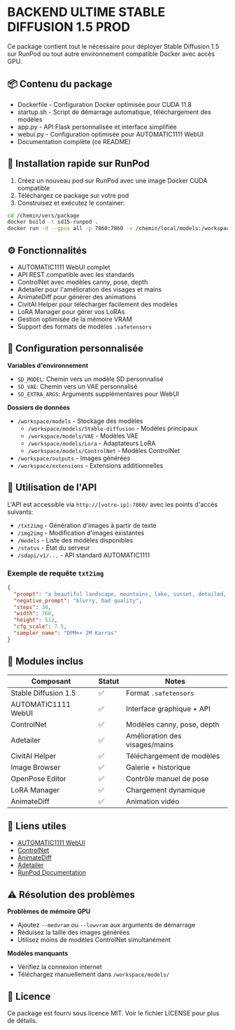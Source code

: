 # BACKEND ULTIME STABLE DIFFUSION 1.5 PROD

Ce package contient tout le nécessaire pour déployer Stable Diffusion 1.5 sur RunPod ou tout autre environnement compatible Docker avec accès GPU.

## 📦 Contenu du package

- Dockerfile - Configuration Docker optimisée pour CUDA 11.8  
- startup.sh - Script de démarrage automatique, téléchargement des modèles  
- app.py - API Flask personnalisée et interface simplifiée  
- webui.py - Configuration optimisée pour AUTOMATIC1111 WebUI  
- Documentation complète (ce README)

## 🚀 Installation rapide sur RunPod

1. Créez un nouveau pod sur RunPod avec une image Docker CUDA compatible  
2. Téléchargez ce package sur votre pod  
3. Construisez et exécutez le container:
```bash
cd /chemin/vers/package
docker build -t sd15-runpod .
docker run -d --gpus all -p 7860:7860 -v /chemin/local/models:/workspace/models sd15-runpod
```

## ⚙️ Fonctionnalités

- AUTOMATIC1111 WebUI complet  
- API REST compatible avec les standards  
- ControlNet avec modèles canny, pose, depth  
- Adetailer pour l'amélioration des visages et mains  
- AnimateDiff pour générer des animations  
- CivitAI Helper pour télécharger facilement des modèles  
- LoRA Manager pour gérer vos LoRAs  
- Gestion optimisée de la mémoire VRAM  
- Support des formats de modèles `.safetensors`

## 🔧 Configuration personnalisée

**Variables d'environnement**
- `SD_MODEL`: Chemin vers un modèle SD personnalisé  
- `SD_VAE`: Chemin vers un VAE personnalisé  
- `SD_EXTRA_ARGS`: Arguments supplémentaires pour WebUI

**Dossiers de données**
- `/workspace/models` - Stockage des modèles  
  - `/workspace/models/Stable-diffusion` - Modèles principaux  
  - `/workspace/models/VAE` - Modèles VAE  
  - `/workspace/models/Lora` - Adaptateurs LoRA  
  - `/workspace/models/ControlNet` - Modèles ControlNet  
- `/workspace/outputs` - Images générées  
- `/workspace/extensions` - Extensions additionnelles

## 🔌 Utilisation de l'API

L'API est accessible via `http://[votre-ip]:7860/` avec les points d'accès suivants:

- `/txt2img` - Génération d'images à partir de texte  
- `/img2img` - Modification d'images existantes  
- `/models` - Liste des modèles disponibles  
- `/status` - État du serveur  
- `/sdapi/v1/...` - API standard AUTOMATIC1111

### Exemple de requête `txt2img`

```json
{
  "prompt": "a beautiful landscape, mountains, lake, sunset, detailed, 4k",
  "negative_prompt": "blurry, bad quality",
  "steps": 30,
  "width": 768,
  "height": 512,
  "cfg_scale": 7.5,
  "sampler_name": "DPM++ 2M Karras"
}
```

## 📝 Modules inclus

| Composant              | Statut | Notes                          |
|------------------------|--------|--------------------------------|
| Stable Diffusion 1.5   | ✅     | Format `.safetensors`         |
| AUTOMATIC1111 WebUI    | ✅     | Interface graphique + API     |
| ControlNet             | ✅     | Modèles canny, pose, depth    |
| Adetailer              | ✅     | Amélioration des visages/mains|
| CivitAI Helper         | ✅     | Téléchargement de modèles     |
| Image Browser          | ✅     | Galerie + historique          |
| OpenPose Editor        | ✅     | Contrôle manuel de pose       |
| LoRA Manager           | ✅     | Chargement dynamique          |
| AnimateDiff            | ✅     | Animation vidéo               |

## 🔗 Liens utiles

- [AUTOMATIC1111 WebUI](https://github.com/AUTOMATIC1111/stable-diffusion-webui)  
- [ControlNet](https://github.com/lllyasviel/ControlNet)  
- [AnimateDiff](https://github.com/continue-revolution/sd-webui-animatediff)  
- [Adetailer](https://github.com/Bing-su/adetailer)  
- [RunPod Documentation](https://www.runpod.io/)

## ⚠️ Résolution des problèmes

**Problèmes de mémoire GPU**
- Ajoutez `--medvram` ou `--lowvram` aux arguments de démarrage  
- Réduisez la taille des images générées  
- Utilisez moins de modèles ControlNet simultanément

**Modèles manquants**
- Vérifiez la connexion internet  
- Téléchargez manuellement dans `/workspace/models/`

## 📜 Licence

Ce package est fourni sous licence MIT. Voir le fichier LICENSE pour plus de détails.
